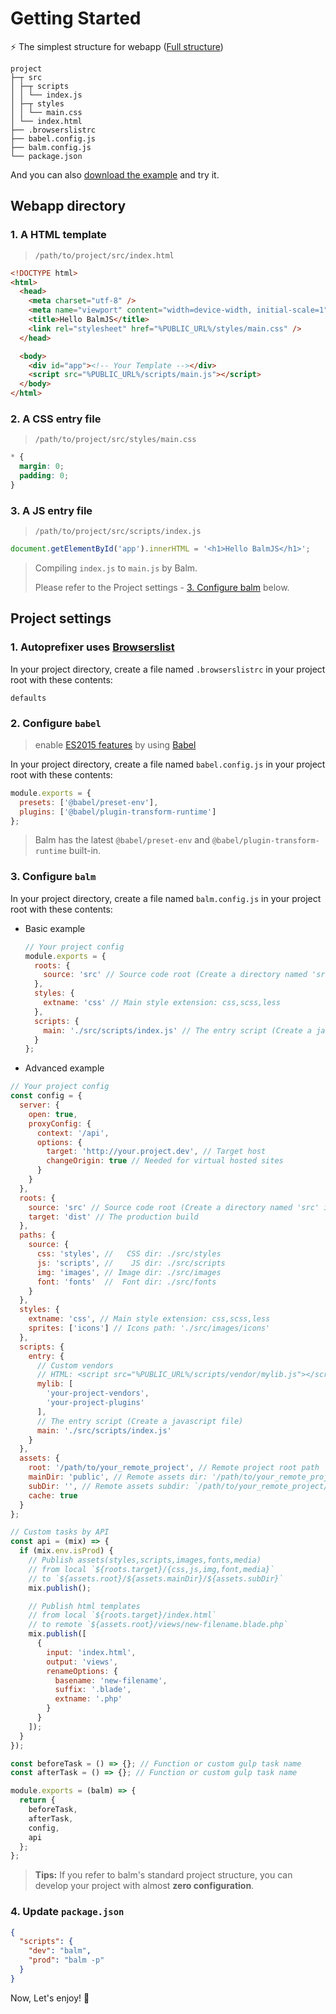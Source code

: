 # Getting Started

:zap: The simplest structure for webapp ([Full structure](structure.md))

```
project
├─┬ src
│ ├─┬ scripts
│ │ └── index.js
│ ├─┬ styles
│ │ └── main.css
│ └── index.html
├── .browserslistrc
├── babel.config.js
├── balm.config.js
└── package.json
```

And you can also [download the example](https://balm.js.org/balm-example.zip) and try it.

## Webapp directory

### 1. A HTML template

> `/path/to/project/src/index.html`

```html
<!DOCTYPE html>
<html>
  <head>
    <meta charset="utf-8" />
    <meta name="viewport" content="width=device-width, initial-scale=1" />
    <title>Hello BalmJS</title>
    <link rel="stylesheet" href="%PUBLIC_URL%/styles/main.css" />
  </head>

  <body>
    <div id="app"><!-- Your Template --></div>
    <script src="%PUBLIC_URL%/scripts/main.js"></script>
  </body>
</html>
```

### 2. A CSS entry file

> `/path/to/project/src/styles/main.css`

```css
* {
  margin: 0;
  padding: 0;
}
```

### 3. A JS entry file

> `/path/to/project/src/scripts/index.js`

```js
document.getElementById('app').innerHTML = '<h1>Hello BalmJS</h1>';
```

> Compiling `index.js` to `main.js` by Balm.
>
> Please refer to the Project settings - [3. Configure balm](#_3-configure-balm) below.

## Project settings

### 1. Autoprefixer uses [Browserslist](https://github.com/browserslist/browserslist#queries)

In your project directory, create a file named `.browserslistrc` in your project root with these contents:

```
defaults
```

### 2. Configure `babel`

> enable [ES2015 features](https://babeljs.io/docs/en/learn) by using [Babel](https://babeljs.io/)

In your project directory, create a file named `babel.config.js` in your project root with these contents:

```js
module.exports = {
  presets: ['@babel/preset-env'],
  plugins: ['@babel/plugin-transform-runtime']
};
```

> Balm has the latest `@babel/preset-env` and `@babel/plugin-transform-runtime` built-in.

### 3. Configure `balm`

In your project directory, create a file named `balm.config.js` in your project root with these contents:

- Basic example

  ```js
  // Your project config
  module.exports = {
    roots: {
      source: 'src' // Source code root (Create a directory named 'src' in project)
    },
    styles: {
      extname: 'css' // Main style extension: css,scss,less
    },
    scripts: {
      main: './src/scripts/index.js' // The entry script (Create a javascript file)
    }
  };
  ```

- Advanced example

```js
// Your project config
const config = {
  server: {
    open: true,
    proxyConfig: {
      context: '/api',
      options: {
        target: 'http://your.project.dev', // Target host
        changeOrigin: true // Needed for virtual hosted sites
      }
    }
  },
  roots: {
    source: 'src' // Source code root (Create a directory named 'src' in project)
    target: 'dist' // The production build
  },
  paths: {
    source: {
      css: 'styles', //   CSS dir: ./src/styles
      js: 'scripts', //    JS dir: ./src/scripts
      img: 'images', // Image dir: ./src/images
      font: 'fonts'  //  Font dir: ./src/fonts
    }
  },
  styles: {
    extname: 'css', // Main style extension: css,scss,less
    sprites: ['icons'] // Icons path: './src/images/icons'
  },
  scripts: {
    entry: {
      // Custom vendors
      // HTML: <script src="%PUBLIC_URL%/scripts/vendor/mylib.js"></script>
      mylib: [
        'your-project-vendors',
        'your-project-plugins'
      ],
      // The entry script (Create a javascript file)
      main: './src/scripts/index.js'
    }
  },
  assets: {
    root: '/path/to/your_remote_project', // Remote project root path
    mainDir: 'public', // Remote assets dir: '/path/to/your_remote_project/public'
    subDir: '', // Remote assets subdir: `/path/to/your_remote_project/public/${subDir}`
    cache: true
  }
};

// Custom tasks by API
const api = (mix) => {
  if (mix.env.isProd) {
    // Publish assets(styles,scripts,images,fonts,media)
    // from local `${roots.target}/{css,js,img,font,media}`
    // to `${assets.root}/${assets.mainDir}/${assets.subDir}`
    mix.publish();

    // Publish html templates
    // from local `${roots.target}/index.html`
    // to remote `${assets.root}/views/new-filename.blade.php`
    mix.publish([
      {
        input: 'index.html',
        output: 'views',
        renameOptions: {
          basename: 'new-filename',
          suffix: '.blade',
          extname: '.php'
        }
      }
    ]);
  }
});

const beforeTask = () => {}; // Function or custom gulp task name
const afterTask = () => {}; // Function or custom gulp task name

module.exports = (balm) => {
  return {
    beforeTask,
    afterTask,
    config,
    api
  };
};
```

> **Tips:** If you refer to balm's standard project structure, you can develop your project with almost **zero configuration**.

### 4. Update `package.json`

```json
{
  "scripts": {
    "dev": "balm",
    "prod": "balm -p"
  }
}
```

Now, Let's enjoy! :ghost:
